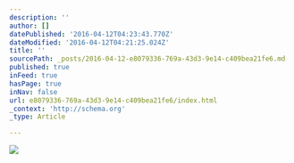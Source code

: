 ```yaml
---
description: ''
author: []
datePublished: '2016-04-12T04:23:43.770Z'
dateModified: '2016-04-12T04:21:25.024Z'
title: ''
sourcePath: _posts/2016-04-12-e8079336-769a-43d3-9e14-c409bea21fe6.md
published: true
inFeed: true
hasPage: true
inNav: false
url: e8079336-769a-43d3-9e14-c409bea21fe6/index.html
_context: 'http://schema.org'
_type: Article

---
```

![](https://the-grid-user-content.s3-us-west-2.amazonaws.com/8e0cadd1-78c5-4a0f-a804-a64b0fa037ba.png)
